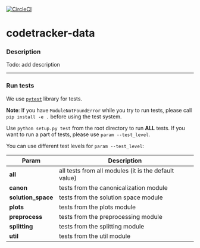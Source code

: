 [![CircleCI](https://circleci.com/gh/elena-lyulina/codetracker-data.svg?style=shield)](https://circleci.com/gh/elena-lyulina/codetracker-data)

# codetracker-data

### Description

Todo: add description

---

### Run tests

We use [`pytest`](https://docs.pytest.org/en/latest/contents.html) library for tests.

__Note__: If you have `ModuleNotFoundError` while you try to run tests, please call `pip install -e .`
 before using the test system.

Use `python setup.py test` from the root directory to run __ALL__ tests. 
If you want to run a part of tests, please use `param --test_level`.

You can use different test levels for `param --test_level`:

Param | Description 
--- | --- 
__all__ | all tests from all modules (it is the default value)
__canon__ | tests from the canonicalization module
__solution_space__ | tests from the solution space module 
__plots__ | tests from the plots module 
__preprocess__ | tests from the preprocessing module 
__splitting__ | tests from the splitting module 
__util__ | tests from the util module 
